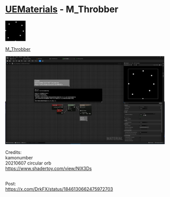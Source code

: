 # <a href="..">UEMaterials</a> - M_Throbber
<img src="M_Throbber_00.jpeg" width="64px" /><br/>

<a href="../M_Throbber.uasset">M_Throbber</a><br/>

<img src="M_Throbber_01.jpeg" width="640px" /><br/>

Credits:<br/>
kamonumber<br/>
20210607 circular orb<br/>
<a href="https://www.shadertoy.com/view/NlX3Ds">https://www.shadertoy.com/view/NlX3Ds</a><br/>

<br/>
Post:<br/>
<a href="https://x.com/DrkFX/status/1846130662475972703">https://x.com/DrkFX/status/1846130662475972703</a><br/>